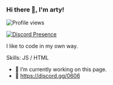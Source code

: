 ### Hi there 👋, I'm arty!
![Profile views](https://gpvc.arturio.dev/xarty)

[![Discord Presence](https://lanyard-profile-readme.vercel.app/api/274646722096005120)](https://discord.com/users/274646722096005120)

I like to code in my own way.

Skills: JS / HTML

- 🔭 I’m currently working on this page. 
- 💎 https://discord.gg/0606
